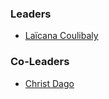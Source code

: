 ### Leaders
* [Laïcana Coulibaly](mailto:laicana.coulibaly@owasp.org)
### Co-Leaders
* [Christ Dago](mailto:)

